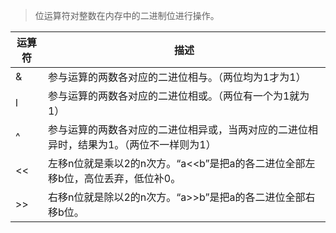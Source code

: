 > 位运算符对整数在内存中的二进制位进行操作。


| 运算符 | 描述 |
| -- | -- |
| &  | 参与运算的两数各对应的二进位相与。（两位均为1才为1）|
| l  | 参与运算的两数各对应的二进位相或。（两位有一个为1就为1）|
| ^  | 参与运算的两数各对应的二进位相异或，当两对应的二进位相异时，结果为1。（两位不一样则为1）|
| << | 左移n位就是乘以2的n次方。“a<<b”是把a的各二进位全部左移b位，高位丢弃，低位补0。|
| >> | 右移n位就是除以2的n次方。“a>>b”是把a的各二进位全部右移b位。|